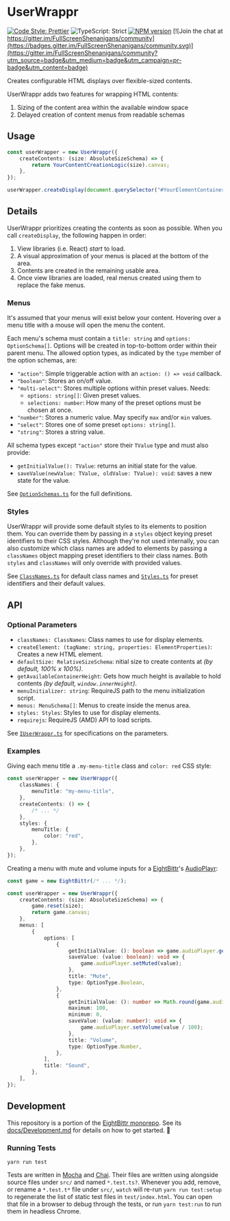<!-- Top -->

# UserWrappr

[![Code Style: Prettier](https://img.shields.io/badge/code_style-prettier-brightgreen.svg)](https://prettier.io)
![TypeScript: Strict](https://img.shields.io/badge/typescript-strict-brightgreen.svg)
[![NPM version](https://badge.fury.io/js/userwrappr.svg)](http://badge.fury.io/js/userwrappr)
[![Join the chat at https://gitter.im/FullScreenShenanigans/community](https://badges.gitter.im/FullScreenShenanigans/community.svg)](https://gitter.im/FullScreenShenanigans/community?utm_source=badge&utm_medium=badge&utm_campaign=pr-badge&utm_content=badge)

Creates configurable HTML displays over flexible-sized contents.

<!-- /Top -->

UserWrappr adds two features for wrapping HTML contents:

1. Sizing of the content area within the available window space
2. Delayed creation of content menus from readable schemas

## Usage

```typescript
const userWrapper = new UserWrappr({
    createContents: (size: AbsoluteSizeSchema) => {
        return YourContentCreationLogic(size).canvas;
    },
});

userWrapper.createDisplay(document.querySelector("#YourElementContainer"));
```

## Details

UserWrappr prioritizes creating the contents as soon as possible.
When you call `createDisplay`, the following happen in order:

1. View libraries (i.e. React) _start_ to load.
2. A visual approximation of your menus is placed at the bottom of the area.
3. Contents are created in the remaining usable area.
4. Once view libraries are loaded, real menus created using them to replace the fake menus.

### Menus

It's assumed that your menus will exist below your content.
Hovering over a menu title with a mouse will open the menu the content.

Each menu's schema must contain a `title: string` and `options: OptionSchema[]`.
Options will be created in top-to-bottom order within their parent menu.
The allowed option types, as indicated by the `type` member of the option schemas, are:

-   `"action"`: Simple triggerable action with an `action: () => void` callback.
-   `"boolean"`: Stores an on/off value.
-   `"multi-select"`: Stores multiple options within preset values. Needs:
    -   `options: string[]`: Given preset values.
    -   `selections: number`: How many of the preset options must be chosen at once.
-   `"number"`: Stores a numeric value. May specify `max` and/or `min` values.
-   `"select"`: Stores one of some preset `options: string[]`.
-   `"string"`: Stores a string value.

All schema types except `"action"` store their `TValue` type and must also provide:

-   `getInitialValue(): TValue`: returns an initial state for the value.
-   `saveValue(newValue: TValue, oldValue: TValue): void`: saves a new state for the value.

See [`OptionSchemas.ts`](src/Menus/Options/OptionSchemas.ts) for the full definitions.

### Styles

UserWrappr will provide some default styles to its elements to position them.
You can override them by passing in a `styles` object keying preset identifiers to their CSS styles.
Although they're not used internally, you can also customize which class names are added to elements by passing a `classNames` object mapping preset identifiers to their class names.
Both `styles` and `classNames` will only override with provided values.

See [`ClassNames.ts`](src/Bootstrapping/ClassNames.ts) for default class names and [`Styles.ts`](src/Bootstrapping/Styles.ts) for preset identifiers and their default values.

## API

### Optional Parameters

-   `classNames: ClassNames`: Class names to use for display elements.
-   `createElement: (tagName: string, properties: ElementProperties)`: Creates a new HTML element.
-   `defaultSize: RelativeSizeSchema`: nitial size to create contents at _(by default, 100% x 100%)_.
-   `getAvailableContainerHeight`: Gets how much height is available to hold contents _(by default, `window.innerHeight`)_.
-   `menuInitializer: string`: RequireJS path to the menu initialization script.
-   `menus: MenuSchema[]`: Menus to create inside the menus area.
-   `styles: Styles`: Styles to use for display elements.
-   `requirejs`: RequireJS (AMD) API to load scripts.

See [`IUserWrappr.ts`](src/IUserWrappr.ts) for specifications on the parameters.

### Examples

Giving each menu title a `.my-menu-title` class and `color: red` CSS style:

```typescript
const userWrapper = new UserWrappr({
    classNames: {
        menuTitle: "my-menu-title",
    },
    createContents: () => {
        /* ... */
    },
    styles: {
        menuTitle: {
            color: "red",
        },
    },
});
```

Creating a menu with mute and volume inputs for a [EightBittr](https://github.com/FullScreenShenanigans/EightBittr)'s [AudioPlayr](https://github.com/FullScreenShenanigans/AudioPlayr):

```typescript
const game = new EightBittr(/* ... */);

const userWrapper = new UserWrappr({
    createContents: (size: AbsoluteSizeSchema) => {
        game.reset(size);
        return game.canvas;
    },
    menus: [
        {
            options: [
                {
                    getInitialValue: (): boolean => game.audioPlayer.getMuted(),
                    saveValue: (value: boolean): void => {
                        game.audioPlayer.setMuted(value);
                    },
                    title: "Mute",
                    type: OptionType.Boolean,
                },
                {
                    getInitialValue: (): number => Math.round(game.audioPlayer.getVolume() * 100),
                    maximum: 100,
                    minimum: 0,
                    saveValue: (value: number): void => {
                        game.audioPlayer.setVolume(value / 100);
                    },
                    title: "Volume",
                    type: OptionType.Number,
                },
            ],
            title: "Sound",
        },
    ],
});
```

<!-- Development -->

## Development

This repository is a portion of the [EightBittr monorepo](https://raw.githubusercontent.com/FullScreenShenanigans/EightBittr).
See its [docs/Development.md](../../docs/Development.md) for details on how to get started. 💖

### Running Tests

```shell
yarn run test
```

Tests are written in [Mocha](https://github.com/mochajs/mocha) and [Chai](https://github.com/chaijs/chai).
Their files are written using alongside source files under `src/` and named `*.test.ts?`.
Whenever you add, remove, or rename a `*.test.t*` file under `src/`, `watch` will re-run `yarn run test:setup` to regenerate the list of static test files in `test/index.html`.
You can open that file in a browser to debug through the tests, or run `yarn test:run` to run them in headless Chrome.

<!-- Maps -->
<!-- /Maps -->

<!-- /Development -->
